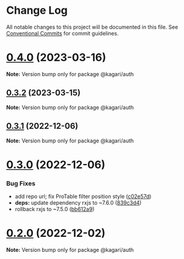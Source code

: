 # Change Log

All notable changes to this project will be documented in this file.
See [Conventional Commits](https://conventionalcommits.org) for commit guidelines.

# [0.4.0](https://github.com/kagari-project/kagari/compare/v0.3.4...v0.4.0) (2023-03-16)

**Note:** Version bump only for package @kagari/auth

## [0.3.2](https://github.com/kagari-project/kagari/compare/v0.3.0...v0.3.2) (2023-03-15)

**Note:** Version bump only for package @kagari/auth

## [0.3.1](https://github.com/kagari-project/kagari/compare/v0.3.0...v0.3.1) (2022-12-06)

**Note:** Version bump only for package @kagari/auth

# [0.3.0](https://github.com/kagari-project/kagari/compare/v0.2.1...v0.3.0) (2022-12-06)

### Bug Fixes

- add repo url; fix ProTable filter position style ([c02e57d](https://github.com/kagari-project/kagari/commit/c02e57d4ded56b48f6f5ab48b3a75f2ffe4ec9b4))
- **deps:** update dependency rxjs to ~7.6.0 ([839c3d4](https://github.com/kagari-project/kagari/commit/839c3d48981dc56ef224d75d5f506b904a0282bd))
- rollback rxjs to ~7.5.0 ([bb612a9](https://github.com/kagari-project/kagari/commit/bb612a98cf6b06972b115f5f8cff836325534796))

# [0.2.0](https://github.com/kagari-project/kagari/compare/v0.1.12...v0.2.0) (2022-12-02)

**Note:** Version bump only for package @kagari/auth
